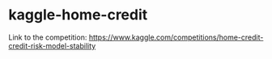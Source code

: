 # kaggle-home-credit
Link to the competition: https://www.kaggle.com/competitions/home-credit-credit-risk-model-stability
